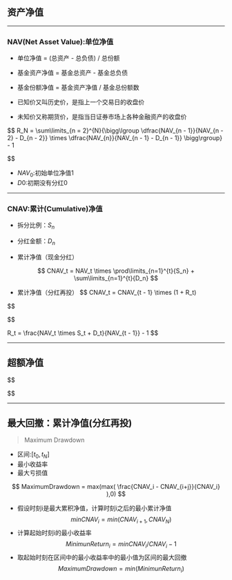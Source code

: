 


## 资产净值
---
### NAV(Net Asset Value):单位净值

- 单位净值 = (总资产 - 总负债) / 总份额
- 基金资产净值 = 基金总资产 - 基金总负债
- 基金份额净值 = 基金资产净值 / 基金总份额数


- 已知价又叫历史价，是指上一个交易日的收盘价
- 未知价又称期货价，是指当日证券市场上各种金融资产的收盘价

$$
R_N = \sum\limits_{n = 2}^{N}{\bigg\lgroup
    \dfrac{NAV_{n - 1}}{NAV_{n - 2} - D_{n - 2}}
    \times \dfrac{NAV_{n}}{NAV_{n - 1} - D_{n - 1}}
\bigg\rgroup} - 1

$$

- $NAV_0$:初始单位净值1
- $D0$:初期没有分红0

---
### CNAV:累计(Cumulative)净值

- 拆分比例：$S_n$
- 分红金额：$D_n$


- 累计净值（现金分红）

$$
CNAV_t = NAV_t \times \prod\limits_{n=1}^{t}{S_n} + \sum\limits_{n=1}^{t}{D_n}
$$

- 累计净值（分红再投）
$$
CNAV_t = CNAV_{t - 1} \times (1 + R_t)

$$

$$

R_t = \frac{NAV_t \times S_t + D_t}{NAV_{t - 1}} - 1
$$


---
## 超额净值
>
$$

$$

---
## 最大回撤：累计净值(分红再投)
> Maximum Drawdown

- 区间:$[t_0, t_N]$
- 最小收益率
- 最大亏损值

$$
MaximumDrawdown = max(max(
    \frac{CNAV_i - CNAV_{i+j}}{CNAV_i}
),0)
$$
- 假设时刻i是最大累积净值，计算时刻i之后的最小累计净值
$$
minCNAV_i = min(CNAV_{i + 1}, CNAV_N)
$$
- 计算起始时刻i的最小收益率
$$
MinimunReturn_i = minCNAV_i / CNAV_i - 1
$$
- 取起始时刻在区间中的最小收益率中的最小值为区间的最大回撤
$$
MaximumDrawdown = min(MinimunReturn_i)
$$

